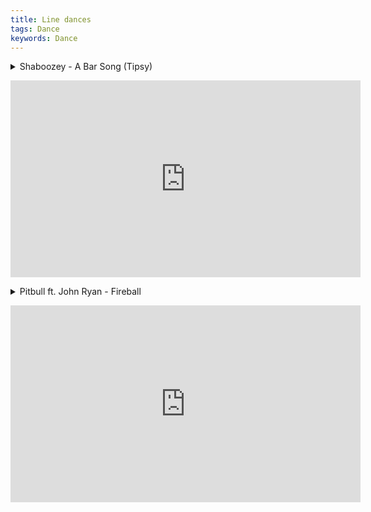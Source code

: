 ```yaml
---
title: Line dances
tags: Dance
keywords: Dance
---
```


<p>
<details>
  <summary>Shaboozey - A Bar Song (Tipsy)</summary>
  <p>
      <p>
      You begin with your weight on your left foot.
      In the first 6 steps you are basically making a square.
      It is not shown in this video, but there is a dance brake that consists of
      a right tap and a left tap at the end of the sequence before restarting
      the sequence.
      </p>
      <ol>
          <li>right foot to the right</li>
          <li>right foot forward</li>
          <li>left foot to the left</li>
          <li>left foot backwards</li>
          <li>right tap</li>
          <li>left tap</li>
          <li>right grape vine</li>
          <li>left tap</li>
          <li>right tap</li>
          <li>left grape vine and half turn counter-clockwise</li>
          <li>right heel</li>
          <li>left heel</li>
          <li>pop (stand in the ball of your feet)</li>
          <li>right hip</li>
          <li>left hip</li>
      </ol>
  </p>
</details>
</p>

<iframe width="560" height="315" src="https://www.youtube.com/embed/6WUNB-EQbsc?si=zOGzfs2XTpyA3NuT" title="YouTube video player" frameborder="0" allow="accelerometer; autoplay; clipboard-write; encrypted-media; gyroscope; picture-in-picture; web-share" referrerpolicy="strict-origin-when-cross-origin" allowfullscreen></iframe>

<p>
<details>
  <summary>Pitbull ft. John Ryan - Fireball</summary>
  <p>
      <p>
      You begin with your weight on your left foot and on the toes of your right
      foot, as though you were tapping the floor.
      You are doing 4 cross steps moving forward.
      </p>
      <ol>
          <li>3 steps forward (right, left, right) and kick with your left leg</li>
          <li>3 steps backward (left, right, left) and tap with your right foot (now you should be in the starting position)</li>
          <li>3 steps forward (right, left, right) and kick with your left leg</li>
          <li>3 steps backward (left, right, left) and tap with your right foot to the right (this will make it easier to cross your feet in the next step)</li>
          <li>left cross and tap</li>
          <li>right cross and tap</li>
          <li>left cross and tap</li>
          <li>right cross and tap</li>
          <li>jazz step while doing a half clockwise turn (right foot crosses left foot, left foot steps back, right foot returns to neutral position)</li>
          <li>jazz step (but no turn)</li>
      </ol>
  </p>
</details>
</p>

<iframe width="560" height="315" src="https://www.youtube.com/embed/0xNDiVM7_2s?si=bydeTHrLB8mrXmap&amp;start=35" title="YouTube video player" frameborder="0" allow="accelerometer; autoplay; clipboard-write; encrypted-media; gyroscope; picture-in-picture; web-share" referrerpolicy="strict-origin-when-cross-origin" allowfullscreen></iframe>
